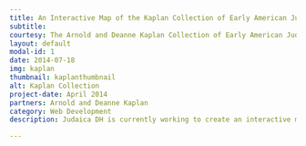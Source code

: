 ```yaml
---
title: An Interactive Map of the Kaplan Collection of Early American Judaica
subtitle: 
courtesy: The Arnold and Deanne Kaplan Collection of Early American Judaica
layout: default
modal-id: 1
date: 2014-07-18
img: kaplan
thumbnail: kaplanthumbnail
alt: Kaplan Collection
project-date: April 2014
partners: Arnold and Deanne Kaplan
category: Web Development
description: Judaica DH is currently working to create an interactive mapping tool of the Arnold and Deanne Kaplan Collection of Early American Judaica. Through this interactive mapping tool, we not only provide the locations at which objects from the collection originate, but we provide full viewing access. In addition, as part of the "interactive" component, the map will contain ways for users to filter both with temporal space, with type of object, and through merely elastic searching. 

---
```

